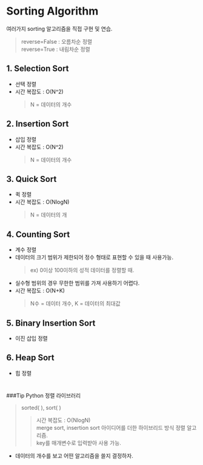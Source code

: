 # Sorting Algorithm
여러가지 sorting 알고리즘을 직접 구현 및 연습.  
> reverse=False : 오름차순 정렬  
> reverse=True  : 내림차순 정렬  
>

## 1. Selection Sort  
- 선택 정렬
- 시간 복잡도 : O(N^2)
    > N = 데이터의 개수

## 2. Insertion Sort  
- 삽입 정렬
- 시간 복잡도 : O(N^2)
    > N = 데이터의 개수

## 3. Quick Sort
- 퀵 정렬
- 시간 복잡도 : O(NlogN)
    > N = 데이터의 개

## 4. Counting Sort
- 계수 정렬
- 데이터의 크기 범위가 제한되어 정수 형태로 표현할 수 있을 때 사용가능.
    > ex) 0이상 100이하의 성적 데이터를 정렬할 때.
- 실수형 범위의 경우 무한한 범위를 가져 사용하기 어렵다.
- 시간 복잡도 : O(N+K) 
    > N수 = 데이터 개수, K = 데이터의 최대값

## 5. Binary Insertion Sort
- 이진 삽입 정렬

## 6. Heap Sort
- 힙 정렬
#
###Tip
Python 정렬 라이브러리
> sorted( ), sort( )
>   > 시간 복잡도 : O(NlogN)  
>  merge sort, insertion sort 아이디어를 더한 하이브리드 방식 정렬 알고리즘.  
>  key를 매개변수로 입력받아 사용 가능.  
*  데이터의 개수를 보고 어떤 알고리즘을 쓸지 결정하자.